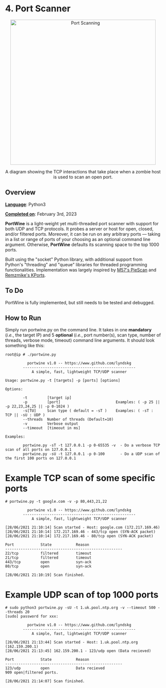 # 4. Port Scanner

<p align="center">
<img width="470" alt="Port Scanning" src="https://www.networkcomputing.com/sites/default/files/image%202_3.jpg"> 
</p>

<p align="center">
    A diagram showing the TCP interactions that take place when a zombie host is used to scan an open port.
</p>

## Overview 

<ins>__Language__</ins>: Python3  

<ins>__Completed on__</ins>: February 3rd, 2023

<b>PortWine</b> is a light-weight yet multi-threaded port scanner with support for both UDP and TCP protocols. It probes a server or host for open, closed, and/or filtered ports. Moreover, it can be run on any arbitrary ports &mdash; taking in a list or range of ports of your choosing as an optional command line argument. Otherwise, <b>PortWine</b> defaults its scanning space to the top 1000 ports. 

Built using the "socket" Python library, with additional support from Python's "threading" and "queue" libraries for threaded programming functionalities. Implementation was largely inspired by [M57's PieScan](https://github.com/m57/piescan/blob/master/piescan.py) and [Remzmike's KPorts](https://github.com/remzmike/python-kports-portscanner/blob/master/kports.py).

## To Do

PortWine is fully implemented, but still needs to be tested and debugged.

## How to Run

Simply run portwine.py on the command line. It takes in one <b>mandatory</b> (*i.e.*, the target IP) and 5 <b>optional</b> (*i.e.*, port number(s), scan type, number of threads, verbose mode, timeout) command line arguments. It should look something like this:

```
root@ip # ./portwine.py 

          portwine v1.0 -- https://www.github.com/lyndskg
        ---------------------------------------------------
            A simple, fast, lightweight TCP/UDP scanner

Usage: portwine.py -t [targets] -p [ports] [options]

Options:

        -t         [target ip]
        -p         [port]                         Examples: ( -p 25 || -p 22,23,24,25 || -p 0-1024 )
        -s[TU]     Scan type ( default = -sT )    Examples: ( -sT : TCP || -sU : UDP )
        --threads  Number of threads (Default=10)
        -v         Verbose output
        --timeout  [timeout in ms]

Examples:

        portwine.py -sT -t 127.0.0.1 -p 0-65535 -v  - Do a verbose TCP scan of all ports on 127.0.0.1
        portwine.py -sU -t 127.0.0.1 -p 0-100       - Do a UDP scan of the first 100 ports on 127.0.0.1
```


# Example TCP scan of some specific ports

```
# portwine.py -t google.com -v -p 80,443,21,22

          portwine v1.0 -- https://www.github.com/lyndskg
        ---------------------------------------------------
            A simple, fast, lightweight TCP/UDP scanner

[28/06/2021 21:10:14] Scan started - Host: google.com (172.217.169.46)
[28/06/2021 21:10:14] 172.217.169.46 - 443/tcp open (SYN-ACK packet)
[28/06/2021 21:10:14] 172.217.169.46 - 80/tcp open (SYN-ACK packet)

Port            State           Reason
-----------------------------------------------------
22/tcp          filtered        timeout
21/tcp          filtered        timeout
443/tcp         open            syn-ack
80/tcp          open            syn-ack

[28/06/2021 21:10:19] Scan finished.
```

# Example UDP scan of top 1000 ports

```
# sudo python3 portwine.py -sU -t 1.uk.pool.ntp.org -v --timeout 500 --threads 20
[sudo] password for xxx:

          portwine v1.0 -- https://www.github.com/lyndskg
        ---------------------------------------------------
            A simple, fast, lightweight TCP/UDP scanner

[28/06/2021 21:13:44] Scan started - Host: 1.uk.pool.ntp.org (162.159.200.1)
[28/06/2021 21:13:45] 162.159.200.1 - 123/udp open (Data recieved)

Port            State           Reason
-----------------------------------------------------
123/udp         open            Data recieved
909 open|filtered ports.

[28/06/2021 21:14:07] Scan finished.
```
